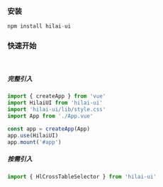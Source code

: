 ### 安装

```javascript
npm install hilai-ui
```

### 快速开始
<br/>

##### 完整引入

```javascript
import { createApp } from 'vue'
import HilaiUI from 'hilai-ui'
import 'hilai-ui/lib/style.css'
import App from './App.vue'

const app = createApp(App)
app.use(HilaiUI)
app.mount('#app')
```
##### 按需引入

```javascript
import { HlCrossTableSelector } from 'hilai-ui'
```